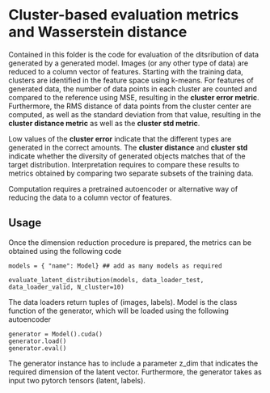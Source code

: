 # Cluster-based evaluation metrics and Wasserstein distance

Contained in this folder is the code for evaluation of the ditsribution of data generated by a generated model.
Images (or any other type of data) are reduced to a column vector of features.
Starting with the training data, clusters are identified in the feature space using k-means.
For features of generated data, the number of data points in each cluster are counted and compared to the reference using MSE, resulting in the **cluster error metric**.
Furthermore, the RMS distance of data points from the cluster center are computed, as well as the standard deviation from that value, resulting in the **cluster distance metric** as well as the **cluster std metric**.

Low values of the  **cluster error** indicate that the different types are generated in the correct amounts.
The **cluster distance** and **cluster std** indicate whether the diversity of generated objects matches that of the target distribution.
Interpretation requires to compare these results to metrics obtained by comparing two separate subsets of the training data.

Computation requires a pretrained autoencoder or alternative way of reducing the data to a column vector of features.

## Usage

Once the dimension reduction procedure is prepared, the metrics can be obtained using the following code

```
models = { "name": Model} ## add as many models as required

evaluate_latent_distribution(models, data_loader_test, data_loader_valid, N_cluster=10)
```

The data loaders return tuples of (images, labels).
Model is the class function of the generator, which will be loaded using the following autoencoder
```
generator = Model().cuda()
generator.load()
generator.eval()
```

The generator instance has to include a parameter z_dim that indicates the required dimension of the latent vector.
Furthermore, the generator takes as input two pytorch tensors (latent, labels).
